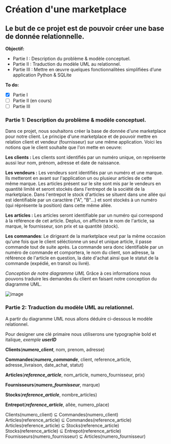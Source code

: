 # Création d'une marketplace
## Le but de ce projet est de pouvoir créer une base de donnée relationnelle.


**Objectif:**
  - Partie I : Description du problème & modèle conceptuel.
  - Partie II : Traduction du modèle UML au relationnel.
  - Partie III : Mettre en œuvre quelques fonctionnalitées simplifiées d’une application Python & SQLite

**To do:**

  - [x] Partie I
  - [ ] Partie II (en cours)
  - [ ] Partie III

### Partie 1: Description du problème & modèle conceptuel.

Dans ce projet, nous souhaitons créer la base de donnée d'une marketplace pour notre client.
Le principe d'une marketplace et de pouvoir mettre en relation client et vendeur (fournisseur) sur une même application. 
Voici les notions que le client souhaite que l'on mette en oeuvre:


**Les clients :** Les clients sont identifiés par un numéro unique, on représente aussi leur nom, prénom, adresse et date de naissance.


**Les vendeurs :** Les vendeurs sont identifiés par un numéro et une marque. Ils metteront en avant sur l'application un ou plusieur articles de cette même marque. Les articles présent sur le site sont mis par le vendeurs en quantité limité et seront stockés dans l'entrepot de la société de la marketplace. Dans l'entrepot le stock d'articles se situent dans une allée qui est identifiable par un caractère ("A", "B"...)  et sont stockés à un numéro (qui réprésente la position) dans cette même allée.

**Les articles :** Les articles seront identifiable par un numéro qui correspond à la référence de cet article. Deplus, on affichera le nom de l'article, sa marque, le fournisseur, son prix et sa quantité (stock).

**Les commandes**: Le dirigeant de la marketplace veut par la même occasion qu'une fois que le client séléctionne un seul et unique article, il passe commande tout de suite après. La commande sera donc identifiable par un numéro de commande et comportera, le nom du client, son adresse, la référence de l'article en question, la date d'achat ainsi que le statut de la commande (expédié, en transit ou livré).


*Conception de notre diagramme UML*
Grâce à ces informations nous pouvons traduire les demandes du client en faisant notre conception du diagramme UML.

![image](https://user-images.githubusercontent.com/58702474/113729413-4bef6200-96f7-11eb-9db0-74f5c8db9fe5.png)



### Partie 2: Traduction du modèle UML au relationnel.

A partir du diagramme UML nous allons déduire ci-dessous le modèle relationnel.<br/>

Pour designer une clé primaire nous utiliserons une typographie bold et italique, _exemple_ **_userID_** <br/>

**Clients**(**_numero_client_**, nom, prenom, adresse) <br/>

**Commandes**(**_numero_commande_**, client, reference_article, adresse_livraison, date_achat, statut) <br/>

**Articles**(**_reference_article_**, nom_article, numero_fournisseur, prix) <br/>

**Fournisseurs**(**_numero_fournisseur_**, marque) <br/>

**Stocks**(**_reference_article_**, nombre_articles) <br/>

**Entrepot**(**_reference_article_**, allée, numero_place) <br/>



Clients(numero_client) ⊆  Commandes(numero_client) <br/>
Articles(reference_article) ⊆  Commandes(reference_article) <br/>
Articles(reference_article) ⊆  Stocks(reference_article) <br/>
Stocks(reference_article) ⊆  Entrepot(reference_article) <br/>
Fournisseurs(numero_fournisseur) ⊆  Articles(numero_fournisseur) <br/>

